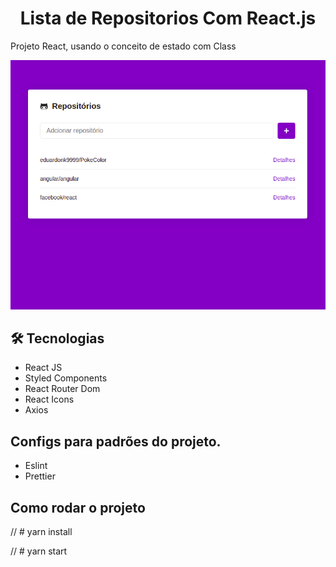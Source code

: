 <h1 align="center">Lista de Repositorios Com React.js</h1>
<p>Projeto React, usando o conceito de estado com Class</p>

<img src="https://raw.githubusercontent.com/eduardonk9999/buscaderepositorios/master/imgtela.png" />


## 🛠 Tecnologias
<ul>
  <li>React JS</li>
  <li>Styled Components</li>
  <li>React Router Dom</li>
  <li>React Icons</li>
  <li>Axios</li>
</ul>

## Configs para padrões do projeto.
<ul>
  <li>Eslint</li>
  <li>Prettier</li>
</ul>


## Como rodar o projeto

// # yarn install

// # yarn start
